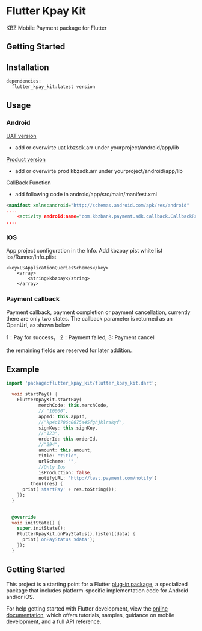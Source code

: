 # Flutter Kpay Kit

KBZ Mobile Payment package for Flutter

## Getting Started



## Installation
```dart
dependencies:
  flutter_kpay_kit:latest version
```


## Usage


### Android


[UAT version](https://drive.google.com/drive/folders/1y8rwhg8tF35U_S5CKbROrR-FXI8B-0S7?usp=share_link)   
- add or overwirte uat kbzsdk.arr under yourproject/android/app/lib

[Product version](https://drive.google.com/drive/folders/1YFiXmBNv1zAM4kZb32A8ujrMlG08pxd4?usp=share_link)  
- add or overwirte prod kbzsdk.arr under yourproject/android/app/lib



CallBack Function
- add following code in android/app/src/main/manifest.xml

```xml
<manifest xmlns:android="http://schemas.android.com/apk/res/android"
....
	<activity android:name="com.kbzbank.payment.sdk.callback.CallbackResultActivity" android:theme="@android:style/Theme.NoDisplay" android:exported="true"
....
```
### IOS
App project configuration in the Info. Add kbzpay pist white list
ios/Runner/Info.plist
```plist
<key>LSApplicationQueriesSchemes</key>
	<array>
		<string>kbzpay</string>
	</array>
```

### Payment callback
Payment callback, payment completion or payment cancellation, currently there are only two states. The callback parameter is returned as an OpenUrl, as shown below


1：Pay for success，
2：Payment failed,
3: Payment cancel

the remaining fields are reserved for later addition。

## Example
```dart
import 'package:flutter_kpay_kit/flutter_kpay_kit.dart';

  void startPay() {
    FlutterKpayKit.startPay(
            merchCode: this.merchCode,
            // "10000",
            appId: this.appId,
            //"kp4c1706c8675a45fghjklrskyf",
            signKey: this.signKey,
            //"123",
            orderId: this.orderId,
            //"294",
            amount: this.amount,
            title: "title",
            urlScheme: "",
            //Only Ios
            isProduction: false,
            notifyURL: 'http://test.payment.com/notify')
        .then((res) {
      print('startPay' + res.toString());
    });
  }

    
  @override
  void initState() {
    super.initState();
    FlutterKpayKit.onPayStatus().listen((data) {
      print('onPayStatus $data');
    });
  }
```

## Getting Started

This project is a starting point for a Flutter
[plug-in package](https://flutter.dev/developing-packages/),
a specialized package that includes platform-specific implementation code for
Android and/or iOS.

For help getting started with Flutter development, view the
[online documentation](https://flutter.dev/docs), which offers tutorials,
samples, guidance on mobile development, and a full API reference.

